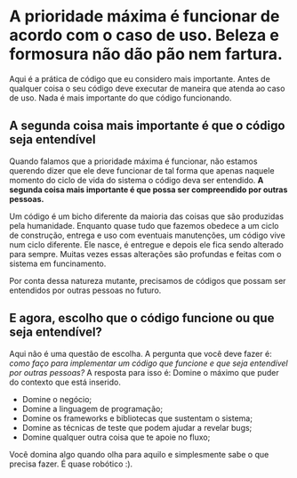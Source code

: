# A prioridade máxima é funcionar de acordo com o caso de uso. Beleza e formosura não dão pão nem fartura.

Aqui é a prática de código que eu considero mais importante. Antes de qualquer coisa o seu código deve executar de maneira que atenda ao caso de uso. Nada é mais importante do que código funcionando. 

## A segunda coisa mais importante é que o código seja entendível

Quando falamos que a prioridade máxima é funcionar, não estamos querendo dizer que ele deve funcionar de tal forma que apenas naquele momento do ciclo de vida do sistema o código deva ser entendido. **A segunda coisa mais importante é que possa ser compreendido por outras pessoas.**

Um código é um bicho diferente da maioria das coisas que são produzidas pela humanidade. Enquanto quase tudo que fazemos obedece a um ciclo de construção, entrega e uso com eventuais manutenções, um código vive num ciclo diferente. Ele nasce, é entregue e depois ele fica sendo alterado para sempre. Muitas vezes essas alterações são profundas e feitas com o sistema em funcinamento. 

Por conta dessa natureza mutante, precisamos de códigos que possam ser entendidos por outras pessoas no futuro. 

## E agora, escolho que o código funcione ou que seja entendível?

Aqui não é uma questão de escolha. A pergunta que você deve fazer é: *como faço para implementar um código que funcione e que seja entendível por outras pessoas?* A resposta para isso é: Domine o máximo que puder do contexto que está inserido.

* Domine o negócio;
* Domine a linguagem de programação;
* Domine os frameworks e bibliotecas que sustentam o sistema;
* Domine as técnicas de teste que podem ajudar a revelar bugs;
* Domine qualquer outra coisa que te apoie no fluxo;

Você domina algo quando olha para aquilo e simplesmente sabe o que precisa fazer. É quase robótico :). 

